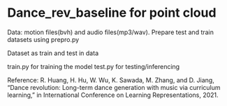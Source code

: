 # Dance_rev_baseline for point cloud

Data: motion files(bvh) and audio files(mp3/wav). Prepare test and train datasets using prepro.py

Dataset as train and test in data

train.py for training the model
test.py for testing/inferencing

Reference:
R. Huang, H. Hu, W. Wu, K. Sawada, M. Zhang, and D. Jiang, “Dance revolution: Long-term dance generation with music via curriculum learning,” in International Conference on Learning Representations, 2021.
